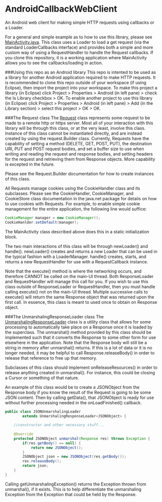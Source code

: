 AndroidCallbackWebClient
========================

An Android web client for making simple HTTP requests using callbacks or a Loader.

For a general and simple example as to how to use this library, please see [MainActivity.java](https://github.com/ericelsken/AndroidCallbackWebClient/blob/master/src/com/ericelsken/android/web/example/MainActivity.java).
This class uses a Loader to load a get request (via the standard LoaderCallbacks interface) and provides both a simple and more custom way of using a RequestHandler to handle the Request callbacks.
If you clone this repository, it is a working application where MainActivity allows you to see the callbacks/loading in action.

###Using this repo as an Android library
This repo is intented to be used as a library for another Android application required to make HTTP requests.
It is recommended to clone this repo outside of your workspace (if using Eclipse), then import the project into your workspace.
To make this project a library (in Eclipse) click Project > Properties > Android (in left pane) > check the Is Library checkbox > OK.
To enable another project to use this library (in Eclipse) click Project > Properties > Android (in left pane) > Add (in the Library section) > select this project > OK > OK.

###The Request class
The
[Request](https://github.com/ericelsken/AndroidCallbackWebClient/blob/master/src/com/ericelsken/android/web/Request.java) 
class represents some request to be made to a remote http or https server. Most all of your interaction with
this library will be through this class, or at the very least, involve this class.
Instance of this class cannot be instantiated directly, and are instead created by using the request.Builder class.
Currently, Requests have the capability of setting a method (DELETE, GET, POST, PUT), the destination URI,
PUT and POST request bodies, and set a buffer size to use when writing and reading the request and response bodies,
and setting headers for the request and retrieving them from Response objects.
More capability is excepted in the future.

Please see the Request.Builder documentation for how to create instances of this class.

All Requests manage cookies using the CookieHandler class and its subclasses. Please see the CookieHandler,
CookieManager, and CookieStore class documentation in the java.net package for details on how to use cookies with
Requests.
For example, to enable simple cookie management for the entire application, the following line would suffice:
```java
CookieManager manager = new CookieManager();
CookieHanlder.setDefault(manager);
```
The MainActivity class described above does this in a static initialization block.

The two main interactions of this class will be through newLoader() and handle().
newLoader() creates and returns a new Loader<Response> that can be used in the typical fashion with a LoaderManager.
handle() creates, starts, and returns a new RequestHandler for use with a RequestCallback instance.

Note that the execute() method is where the networking occurs, and therefore CANNOT be called on the main-UI thread.
Both ResponseLoader and RequestHandler will manage this call for you. If you wish to use this class outside of 
ResponseLoader or RequestHandler, then you must handle calling execute() not on the main-UI thread.
Multiple successive calls to execute() will return the same Response object that was returned upon the first call.
In essence, this class is meant to used once to obtain on Response object.

###The UnmarshalingResponseLoader class
The
[UnmarshalingResponseLoader](https://github.com/ericelsken/AndroidCallbackWebClient/blob/master/src/com/ericelsken/android/web/content/UnmarshalingResponseLoader.java)
class is a utility class that allows for some processing to automatically take place
on a Response once it is loaded by the superclass.
The unmarshal() method provided by this class should be implemented such that
it converts the Response to some other form for use elsewhere in the
application. Note that the Response body will still be a string in memory
after unmarshal() returns. If this is a lot of data or it is no longer needed,
it may be helpful to call Response.releaseBody() in order to release that
reference to free up that memory.

Subclasses of this class should implement onReleaseResources() in order to
release anything created in unmarshal(). For instance, this could be closing
a Cursor or something of that nature.

An example of this class would be to create a JSONObject from the Response
body if you know the result of the Request is going to be some JSON content.
Then by calling getData(), that JSONObject is ready for use without further
processing needed in the onLoadFinished() callback.
```java
public class JSONUnmarshalingLoader 
		extends UnmarshalingResponseLoader<JSONObject> {
	
	//constructor and other necessary stuff...
	
	@Override
	protected JSONObject unmarshal(Response res) throws Exception {
		if(res.getBody() == null) {
			return new JSONObject();
		}
		JSONObject json = new JSONObject(res.getBody());
		res.releaseBody();
		return json;
	}
}
```

Calling getUnmarshalingException() returns the Exception thrown from
unmarshal(), if it exists. This is to help differentiate the unmarshaling
Exception from the Exception that could be held by the Response.
